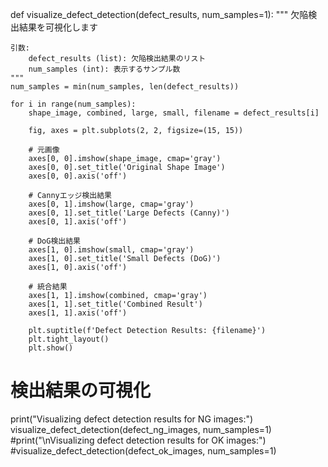 def visualize_defect_detection(defect_results, num_samples=1):
    """
    欠陥検出結果を可視化します
    
    引数:
        defect_results (list): 欠陥検出結果のリスト
        num_samples (int): 表示するサンプル数
    """
    num_samples = min(num_samples, len(defect_results))
    
    for i in range(num_samples):
        shape_image, combined, large, small, filename = defect_results[i]
        
        fig, axes = plt.subplots(2, 2, figsize=(15, 15))
        
        # 元画像
        axes[0, 0].imshow(shape_image, cmap='gray')
        axes[0, 0].set_title('Original Shape Image')
        axes[0, 0].axis('off')
        
        # Cannyエッジ検出結果
        axes[0, 1].imshow(large, cmap='gray')
        axes[0, 1].set_title('Large Defects (Canny)')
        axes[0, 1].axis('off')
        
        # DoG検出結果
        axes[1, 0].imshow(small, cmap='gray')
        axes[1, 0].set_title('Small Defects (DoG)')
        axes[1, 0].axis('off')
        
        # 統合結果
        axes[1, 1].imshow(combined, cmap='gray')
        axes[1, 1].set_title('Combined Result')
        axes[1, 1].axis('off')
        
        plt.suptitle(f'Defect Detection Results: {filename}')
        plt.tight_layout()
        plt.show()

# 検出結果の可視化
print("Visualizing defect detection results for NG images:")
visualize_defect_detection(defect_ng_images, num_samples=1)
#print("\nVisualizing defect detection results for OK images:")
#visualize_defect_detection(defect_ok_images, num_samples=1)

